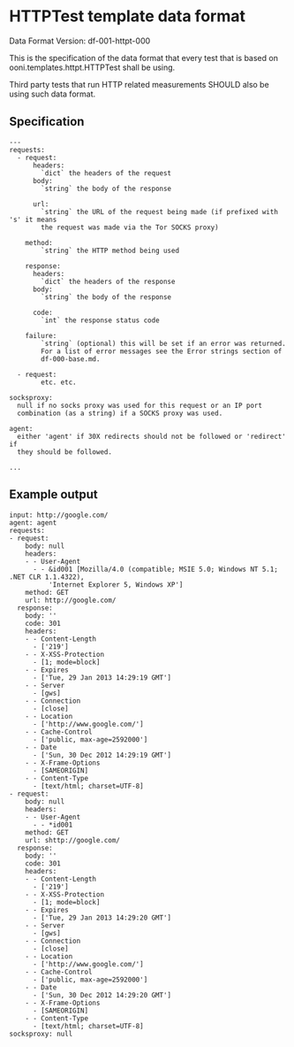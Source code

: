 # HTTPTest template data format

Data Format Version: df-001-httpt-000

This is the specification of the data format that every test that is
based on ooni.templates.httpt.HTTPTest shall be using.

Third party tests that run HTTP related measurements SHOULD also be using such
data format.

## Specification

    ---
    requests:
      - request:
          headers:
            `dict` the headers of the request
          body:
            `string` the body of the response

          url:
            `string` the URL of the request being made (if prefixed with 's' it means
            the request was made via the Tor SOCKS proxy)

        method:
            `string` the HTTP method being used

        response:
          headers:
            `dict` the headers of the response
          body:
            `string` the body of the response

          code:
            `int` the response status code

        failure:
            `string` (optional) this will be set if an error was returned.
            For a list of error messages see the Error strings section of
            df-000-base.md.

      - request:
            etc. etc.

    socksproxy:
      null if no socks proxy was used for this request or an IP port
      combination (as a string) if a SOCKS proxy was used.

    agent:
      either 'agent' if 30X redirects should not be followed or 'redirect' if
      they should be followed.

    ...

## Example output

    input: http://google.com/
    agent: agent
    requests:
    - request:
        body: null
        headers:
        - - User-Agent
          - - &id001 [Mozilla/4.0 (compatible; MSIE 5.0; Windows NT 5.1; .NET CLR 1.1.4322),
              'Internet Explorer 5, Windows XP']
        method: GET
        url: http://google.com/
      response:
        body: ''
        code: 301
        headers:
        - - Content-Length
          - ['219']
        - - X-XSS-Protection
          - [1; mode=block]
        - - Expires
          - ['Tue, 29 Jan 2013 14:29:19 GMT']
        - - Server
          - [gws]
        - - Connection
          - [close]
        - - Location
          - ['http://www.google.com/']
        - - Cache-Control
          - ['public, max-age=2592000']
        - - Date
          - ['Sun, 30 Dec 2012 14:29:19 GMT']
        - - X-Frame-Options
          - [SAMEORIGIN]
        - - Content-Type
          - [text/html; charset=UTF-8]
    - request:
        body: null
        headers:
        - - User-Agent
          - - *id001
        method: GET
        url: shttp://google.com/
      response:
        body: ''
        code: 301
        headers:
        - - Content-Length
          - ['219']
        - - X-XSS-Protection
          - [1; mode=block]
        - - Expires
          - ['Tue, 29 Jan 2013 14:29:20 GMT']
        - - Server
          - [gws]
        - - Connection
          - [close]
        - - Location
          - ['http://www.google.com/']
        - - Cache-Control
          - ['public, max-age=2592000']
        - - Date
          - ['Sun, 30 Dec 2012 14:29:20 GMT']
        - - X-Frame-Options
          - [SAMEORIGIN]
        - - Content-Type
          - [text/html; charset=UTF-8]
    socksproxy: null


